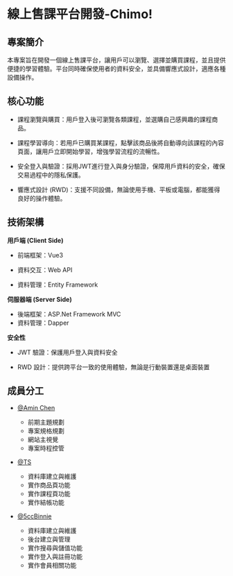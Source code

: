 
# 線上售課平台開發-Chimo!   

## 專案簡介
本專案旨在開發一個線上售課平台，讓用戶可以瀏覽、選擇並購買課程，並且提供便捷的學習體驗。平台同時確保使用者的資料安全，並具備響應式設計，適應各種設備操作。

## 核心功能
- 課程瀏覽與購買：用戶登入後可瀏覽各類課程，並選購自己感興趣的課程商品。

- 課程學習導向：若用戶已購買某課程，點擊該商品後將自動導向該課程的內容頁面，讓用戶立即開始學習，增強學習流程的流暢性。

- 安全登入與驗證：採用JWT進行登入與身分驗證，保障用戶資料的安全，確保交易過程中的隱私保護。

- 響應式設計 (RWD)：支援不同設備，無論使用手機、平板或電腦，都能獲得良好的操作體驗。
## 技術架構

**用戶端 (Client Side)**

 - 前端框架：Vue3 

 - 資料交互：Web API

 - 資料管理：Entity Framework

**伺服器端 (Server Side)**

- 後端框架：ASP.Net Framework MVC
- 資料管理：Dapper
  
**安全性**

 - JWT 驗證：保護用戶登入與資料安全

 - RWD 設計：提供跨平台一致的使用體驗，無論是行動裝置還是桌面裝置
## 成員分工

- [@Amin Chen](https://www.github.com/A-min777)
    
    - 前期主題規劃
    - 專案規格規劃
    - 網站主視覺
    - 專案時程控管
- [@TS](https://www.github.com/TenjouSora)

    - 資料庫建立與維護
    - 實作商品頁功能
    - 實作課程頁功能
    - 實作結帳功能

- [@5ccBinnie](https://www.github.com/5ccBinnie)
    - 資料庫建立與維護 
    - 後台建立與管理 
    - 實作搜尋與儲值功能
    - 實作登入與註冊功能
    - 實作會員相關功能


